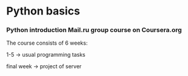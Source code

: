 # Python basics
### Python introduction Mail.ru group course on Coursera.org
The course consists of 6 weeks: 

1-5 -> usual programming tasks

final week -> project of server

